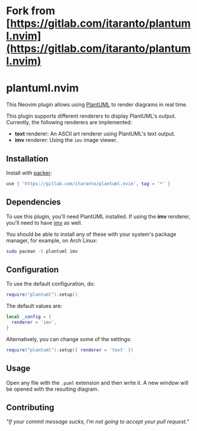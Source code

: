 # Fork from [https://gitlab.com/itaranto/plantuml.nvim](https://gitlab.com/itaranto/plantuml.nvim)

# plantuml.nvim

This Neovim plugin allows using [PlantUML](https://plantuml.com/) to render diagrams in real time.

This plugin supports different renderers to display PlantUML's output. Currently,
the following renderers are implemented:

- **text** renderer: An ASCII art renderer using PlantUML's text output.
- **imv** renderer: Using the `imv` image viewer.

## Installation

Install with [packer](https://github.com/wbthomason/packer.nvim):

```lua
use { 'https://gitlab.com/itaranto/plantuml.nvim', tag = '*' }
```

## Dependencies

To use this plugin, you'll need PlantUML installed. If using the **imv** renderer, you'll need to
have [imv](https://sr.ht/~exec64/imv/) as well.

You should be able to install any of these with your system's package manager, for example, on Arch
Linux:

```sh
sudo pacman -S plantuml imv
```

## Configuration

To use the default configuration, do:

```lua
require("plantuml").setup()
```

The default values are:

```lua
local _config = {
  renderer = 'imv',
}
```

Alternatively, you can change some of the settings:

```lua
require("plantuml").setup({ renderer = 'text' })
```

## Usage

Open any file with the `.puml` extension and then write it. A new window will be
opened with the resulting diagram.

## Contributing

*"If your commit message sucks, I'm not going to accept your pull request."*
